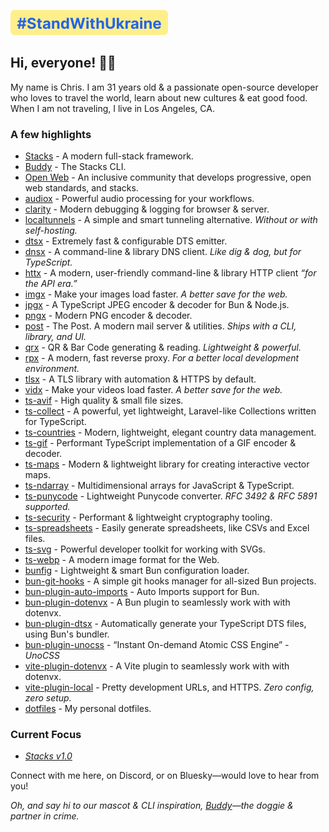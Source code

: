 [![Stand With Ukraine](https://raw.githubusercontent.com/vshymanskyy/StandWithUkraine/main/badges/StandWithUkraine.svg)](https://stand-with-ukraine.pp.ua)

## Hi, everyone! 👋🏼

My name is Chris. I am 31 years old & a passionate open-source developer who loves to travel the world, learn about new cultures & eat good food. When I am not traveling, I live in Los Angeles, CA.

### A few highlights

- [Stacks](https://github.com/stacksjs/stacks) - A modern full-stack framework.
- [Buddy](https://github.com/stacksjs/buddy) - The Stacks CLI.
- [Open Web](https://github.com/ow3org) - An inclusive community that develops progressive, open web standards, and stacks.
- [audiox](https://github.com/stacksjs/audiox) - Powerful audio processing for your workflows.
- [clarity](https://github.com/stacksjs/clarity) - Modern debugging & logging for browser & server.
- [localtunnels](https://github.com/stacksjs/localtunnels) - A simple and smart tunneling alternative. _Without or with self-hosting._
- [dtsx](https://github.com/stacksjs/dtsx) - Extremely fast & configurable DTS emitter.
- [dnsx](https://github.com/stacksjs/dnsx) - A command-line & library DNS client. _Like dig & dog, but for TypeScript._
- [httx](https://github.com/stacksjs/httx) - A modern, user-friendly command-line & library HTTP client _“for the API era.”_
- [imgx](https://github.com/stacksjs/imgx) - Make your images load faster. _A better save for the web._
- [jpgx](https://github.com/stacksjs/jpgx) - A TypeScript JPEG encoder & decoder for Bun & Node.js.
- [pngx](https://github.com/stacksjs/pngx) - Modern PNG encoder & decoder.
- [post](https://github.com/stacksjs/post) - The Post. A modern mail server & utilities. _Ships with a CLI, library, and UI._
- [qrx](https://github.com/stacksjs/qrx) - QR & Bar Code generating & reading. _Lightweight & powerful._
- [rpx](https://github.com/stacksjs/rpx) - A modern, fast reverse proxy. _For a better local development environment._
- [tlsx](https://github.com/stacksjs/tlsx) - A TLS library with automation & HTTPS by default.
- [vidx](https://github.com/stacksjs/vidx) - Make your videos load faster. _A better save for the web._
- [ts-avif](https://github.com/stacksjs/ts-avif) - High quality & small file sizes.
- [ts-collect](https://github.com/stacksjs/ts-collect) - A powerful, yet lightweight, Laravel-like Collections written for TypeScript.
- [ts-countries](https://github.com/stacksjs/ts-countries) - Modern, lightweight, elegant country data management.
- [ts-gif](https://github.com/stacksjs/ts-gif) - Performant TypeScript implementation of a GIF encoder & decoder.
- [ts-maps](https://github.com/stacksjs/ts-maps) - Modern & lightweight library for creating interactive vector maps.
- [ts-ndarray](https://github.com/stacksjs/ts-ndarray) - Multidimensional arrays for JavaScript & TypeScript.
- [ts-punycode](https://github.com/stacksjs/ts-punycode) - Lightweight Punycode converter. _RFC 3492 & RFC 5891 supported._
- [ts-security](https://github.com/stacksjs/ts-security) - Performant & lightweight cryptography tooling.
- [ts-spreadsheets](https://github.com/stacksjs/ts-spreadsheets) - Easily generate spreadsheets, like CSVs and Excel files.
- [ts-svg](https://github.com/stacksjs/ts-svg) - Powerful developer toolkit for working with SVGs.
- [ts-webp](https://github.com/stacksjs/ts-webp) - A modern image format for the Web.
- [bunfig](https://github.com/stacksjs/bunfig) - Lightweight & smart Bun configuration loader.
- [bun-git-hooks](https://github.com/stacksjs/bun-git-hooks) - A simple git hooks manager for all-sized Bun projects.
- [bun-plugin-auto-imports](https://github.com/stacksjs/bun-plugin-auto-imports) - Auto Imports support for Bun.
- [bun-plugin-dotenvx](https://github.com/stacksjs/bun-plugin-dotenvx) - A Bun plugin to seamlessly work with with dotenvx.
- [bun-plugin-dtsx](https://github.com/stacksjs/bun-plugin-dtsx) - Automatically generate your TypeScript DTS files, using Bun's bundler.
- [bun-plugin-unocss](https://github.com/stacksjs/bun-plugin-unocss) - “Instant On-demand Atomic CSS Engine” _- UnoCSS_
- [vite-plugin-dotenvx](https://github.com/stacksjs/vite-plugin-dotenvx) - A Vite plugin to seamlessly work with with dotenvx.
- [vite-plugin-local](https://github.com/stacksjs/vite-plugin-local) - Pretty development URLs, and HTTPS. _Zero config, zero setup._
- [dotfiles](https://github.com/chrisbbreuer/dotfiles) - My personal dotfiles.

### Current Focus

- [_Stacks v1.0_](https://github.com/stacksjs/stacks)

Connect with me here, on Discord, or on Bluesky—would love to hear from you!

_Oh, and say hi to our mascot & CLI inspiration, [Buddy](https://www.instagram.com/somebuddyspecial/)—the doggie & partner in crime._
